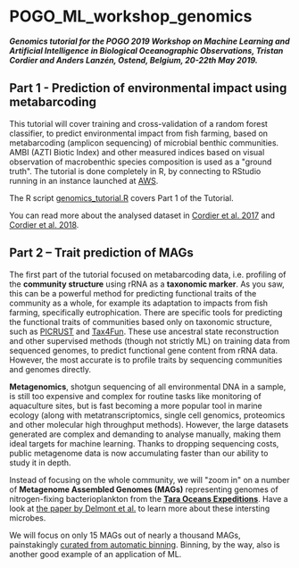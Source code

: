 # POGO_ML_workshop_genomics

***Genomics tutorial for the POGO 2019 Workshop on Machine Learning and Artificial Intelligence in Biological Oceanographic Observations, Tristan Cordier and Anders Lanzén, Ostend, Belgium, 20-22th May 2019.***


## Part 1 - Prediction of environmental impact using metabarcoding

This tutorial will cover training and cross-validation of a random forest classifier, to predict environmental impact from fish farming, based on metabarcoding (amplicon sequencing) of microbial benthic communities. AMBI (AZTI Biotic Index) and other measured indices based on visual observation of macrobenthic species composition is used as a "ground truth". The tutorial is done completely in R, by connecting to RStudio running in an instance launched at [AWS](https://eu-west-3.console.aws.amazon.com/ec2).

The R script [genomics_tutorial.R](genomics_tutorial.R) covers Part 1 of the Tutorial.

You can read more about the analysed dataset in [Cordier et al. 2017](dx.doi.org/10.1021/acs.est.7b01518) and [Cordier et al. 2018](https://onlinelibrary.wiley.com/doi/abs/10.1111/1755-0998.12926).


## Part 2 – Trait prediction of MAGs

The first part of the tutorial focused on metabarcoding data, i.e. profiling of the __community structure__ using rRNA as a __taxonomic marker__. As you saw, this can be a powerful method for predicting functional traits of the community as a whole, for example its adaptation to impacts from fish farming, specifically eutrophication. There are specific tools for predicting the functional traits of communities based only on taxonomic structure, such as [PICRUST](https://picrust.github.io/picrust/) and [Tax4Fun](http://tax4fun.gobics.de/). These use ancestral state reconstruction and other supervised methods (though not strictly ML) on training data from sequenced genomes, to predict functional gene content from rRNA data. However, the most accurate is to profile traits by sequencing communities and genomes directly.

__Metagenomics__,  shotgun sequencing of all environmental DNA in a sample, is still too expensive and complex for routine tasks like monitoring of aquaculture sites, but is fast becoming a more popular tool in marine ecology (along with metatranscriptomics, single cell genomics, proteomics and other molecular high throughput methods). However, the large datasets generated are complex and demanding to analyse manually, making them ideal targets for machine learning. Thanks to dropping sequencing costs, public metagenome data is now accumulating faster than our ability to study it in depth.

Instead of focusing on the whole community, we will "zoom in" on a number of __Metagenome Assembled Genomes (MAGs)__ representing genomes of nitrogen-fixing bacterioplankton from the [__Tara Oceans Expeditions__](http://oceans.taraexpeditions.org). Have a look at [the paper by Delmont et al.](dx.doi.org/10.1038/s41564-018-0176-9) to learn more about these intersting microbes. 

We will focus on only 15 MAGs out of nearly a thousand MAGs, painstakingly [curated from automatic binning](http://merenlab.org/data/tara-oceans-mags/). Binning, by the way, also is another good example of an application of ML.


